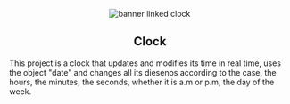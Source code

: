 <p align="center">
  <img src="https://user-images.githubusercontent.com/60229777/141694175-a7d4d88a-82e9-4ba3-9793-bc89bf4d8bc2.png" alt="banner linked clock">
</p>

<h2 align="center">
  Clock
</h2>

This project is a clock that updates and modifies its time in real time, uses the object "date" and changes all its diesenos according to the case, the hours, the minutes, the seconds, whether it is a.m or p.m, the day of the week.